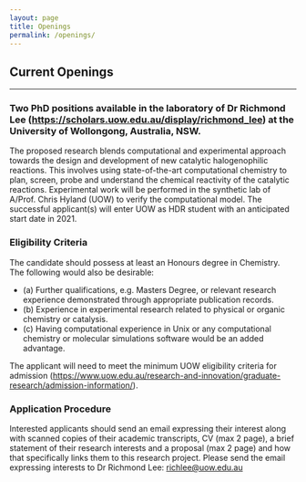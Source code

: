 ```yaml
---
layout: page
title: Openings
permalink: /openings/
---
```


## Current Openings 
---

### Two PhD positions available in the laboratory of Dr Richmond Lee (https://scholars.uow.edu.au/display/richmond_lee) at the University of Wollongong, Australia, NSW.

The proposed research blends computational and experimental approach towards the design and development of new catalytic halogenophilic reactions. This involves using state-of-the-art computational chemistry to plan, screen, probe and understand the chemical reactivity of the catalytic reactions. Experimental work will be performed in the synthetic lab of A/Prof. Chris Hyland (UOW) to verify the computational model. The successful applicant(s) will enter UOW as HDR student with an anticipated start date in 2021. 

### Eligibility Criteria
The candidate should possess at least an Honours degree in Chemistry.
The following would also be desirable:
* (a) Further qualifications, e.g. Masters Degree, or relevant research experience demonstrated through appropriate publication records.
* (b) Experience in experimental research related to physical or organic chemistry or catalysis.
* (c) Having computational experience in Unix or any computational chemistry or molecular simulations software would be an added advantage. 

The applicant will need to meet the minimum UOW eligibility criteria for admission (https://www.uow.edu.au/research-and-innovation/graduate-research/admission-information/).

### Application Procedure
Interested applicants should send an email expressing their interest along with scanned copies of their academic transcripts, CV (max 2 page), a brief statement of their research interests and a proposal (max 2 page) and how that specifically links them to this research project. Please send the email expressing interests to Dr Richmond Lee: richlee@uow.edu.au 



